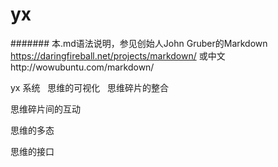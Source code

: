 # yx  
####### 本.md语法说明，参见创始人John Gruber的Markdown https://daringfireball.net/projects/markdown/ 或中文http://wowubuntu.com/markdown/

yx 系统  
思维的可视化  
思维碎片的整合  

思维碎片间的互动  

思维的多态  

思维的接口  


